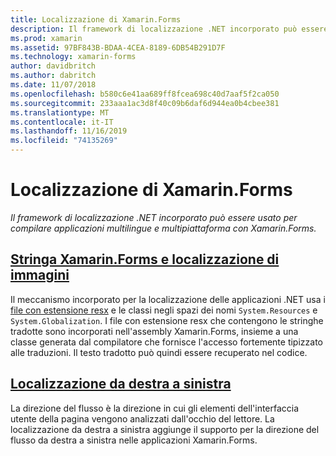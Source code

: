 ```yaml
---
title: Localizzazione di Xamarin.Forms
description: Il framework di localizzazione .NET incorporato può essere usato per compilare applicazioni multilingue e multipiattaforma con Xamarin.Forms. Il testo e le immagini possono essere localizzati e le applicazioni possono supportare la direzione del flusso da destra a sinistra.
ms.prod: xamarin
ms.assetid: 97BF843B-BDAA-4CEA-8189-6DB54B291D7F
ms.technology: xamarin-forms
author: davidbritch
ms.author: dabritch
ms.date: 11/07/2018
ms.openlocfilehash: b580c6e41aa689ff8fcea698c40d7aaf5f2ca050
ms.sourcegitcommit: 233aaa1ac3d8f40c09b6daf6d944ea0b4cbee381
ms.translationtype: MT
ms.contentlocale: it-IT
ms.lasthandoff: 11/16/2019
ms.locfileid: "74135269"
---
```

# <a name="xamarinforms-localization"></a>Localizzazione di Xamarin.Forms

_Il framework di localizzazione .NET incorporato può essere usato per compilare applicazioni multilingue e multipiattaforma con Xamarin.Forms._

## <a name="xamarinforms-string-and-image-localizationtextmd"></a>[Stringa Xamarin.Forms e localizzazione di immagini](text.md)

Il meccanismo incorporato per la localizzazione delle applicazioni .NET usa i [file con estensione resx](https://docs.microsoft.com/dotnet/framework/resources/creating-resource-files-for-desktop-apps#resources-in-resx-files) e le classi negli spazi dei nomi `System.Resources` e `System.Globalization`. I file con estensione resx che contengono le stringhe tradotte sono incorporati nell'assembly Xamarin.Forms, insieme a una classe generata dal compilatore che fornisce l'accesso fortemente tipizzato alle traduzioni. Il testo tradotto può quindi essere recuperato nel codice.

## <a name="right-to-left-localizationright-to-leftmd"></a>[Localizzazione da destra a sinistra](right-to-left.md)

La direzione del flusso è la direzione in cui gli elementi dell'interfaccia utente della pagina vengono analizzati dall'occhio del lettore. La localizzazione da destra a sinistra aggiunge il supporto per la direzione del flusso da destra a sinistra nelle applicazioni Xamarin.Forms.
